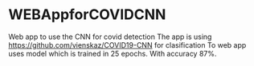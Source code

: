 # WEBAppforCOVIDCNN
Web app to use the CNN for covid detection
The app is using https://github.com/vienskaz/COVID19-CNN for clasification
To web app uses model which is trained in 25 epochs.
With accuracy 87%.
  
